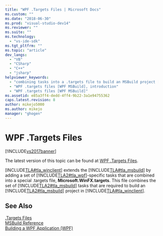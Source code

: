 ```yaml
---
title: "WPF .Targets Files | Microsoft Docs"
ms.custom: ""
ms.date: "2018-06-30"
ms.prod: "visual-studio-dev14"
ms.reviewer: ""
ms.suite: ""
ms.technology: 
  - "vs-ide-sdk"
ms.tgt_pltfrm: ""
ms.topic: "article"
dev_langs: 
  - "VB"
  - "CSharp"
  - "C++"
  - "jsharp"
helpviewer_keywords: 
  - "combining tasks into a .targets file to build an MSBuild project [WPF MSBuild]"
  - "WPF .targets files [WPF MSBuild], introduction"
  - "WPF .targets files [WPF MSBuild]"
ms.assetid: e85a3ff4-dedd-4ff4-9b22-3a1e94755362
caps.latest.revision: 8
author: mikejo5000
ms.author: mikejo
manager: "ghogen"
---
```

# WPF .Targets Files
[!INCLUDE[vs2017banner](../includes/vs2017banner.md)]

The latest version of this topic can be found at [WPF .Targets Files](https://docs.microsoft.com/visualstudio/msbuild/wpf-dot-targets-files).  
  
  
[INCLUDE[TLA#tla_winclient](../includes/tlasharptla-winclient-md.md)] extends the [!INCLUDE[TLA#tla_msbuild](../includes/tlasharptla-msbuild-md.md)] by adding a set of [!INCLUDE[TLA2#tla_wpf](../includes/tla2sharptla-wpf-md.md)]-specific tasks that are combined into a special .targets file, **Microsoft.WinFX.targets**. This file combines the set of [!INCLUDE[TLA2#tla_msbuild](../includes/tla2sharptla-msbuild-md.md)] tasks that are required to build an [!INCLUDE[TLA2#tla_msbuild](../includes/tla2sharptla-msbuild-md.md)] project in [!INCLUDE[TLA#tla_winclient](../includes/tlasharptla-winclient-md.md)].  
  
## See Also  
 [.Targets Files](../msbuild/msbuild-dot-targets-files.md)   
 [MSBuild Reference](../msbuild/msbuild-reference.md)   
 [Building a WPF Application (WPF)](http://msdn.microsoft.com/library/a58696fd-bdad-4b55-9759-136dfdf8b91c)




